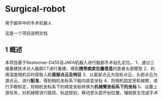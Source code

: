 # Surgical-robot
用于脑卒中的手术机器人

这是一个项目说明文档

## 1 概述

本项目基于Realsense-D455及JAKA机器人进行脑部手术钻孔定位。
1、通过三维重建技术对人脑部CT进行重建，得到**携带病变位置信息**的患者头部模型
2、利用深度相机实时获取人脸**面部点云及特征**
3、以面部点云为目标点云，头部点云为源点云，进行**配准**，得到相机坐标系下脑内病变坐标
4、将相机固定至机械臂，进行手眼标定，将相机坐标系下的病变坐标转换为**机械臂坐标系下的坐标**
5、设置上游任务，对机械臂进行路径、轨迹规划，移动至头部开创位置，辅助医生完成手术

